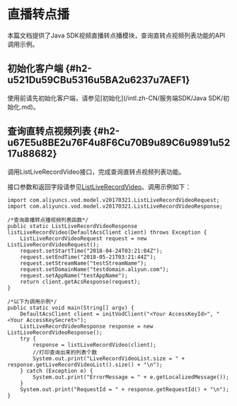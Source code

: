 直播转点播 
==========================

本篇文档提供了Java SDK视频直播转点播模块，查询直转点视频列表功能的API调用示例。

初始化客户端 {#h2-u521Du59CBu5316u5BA2u6237u7AEF1}
--------------------------------------------

使用前请先初始化客户端，请参见[初始化](/intl.zh-CN/服务端SDK/Java SDK/初始化.md)。

查询直转点视频列表 {#h2-u67E5u8BE2u76F4u8F6Cu70B9u89C6u9891u5217u88682}
--------------------------------------------------------------

调用ListLiveRecordVideo接口，完成查询直转点视频列表功能。

接口参数和返回字段请参见[ListLiveRecordVideo](/intl.zh-CN/服务端API/直播转点播/获取直转点视频列表.md)。调用示例如下：

    import com.aliyuncs.vod.model.v20170321.ListLiveRecordVideoRequest;
    import com.aliyuncs.vod.model.v20170321.ListLiveRecordVideoResponse;
    
    /*查询直播转点播视频列表函数*/
    public static ListLiveRecordVideoResponse listLiveRecordVideo(DefaultAcsClient client) throws Exception {
        ListLiveRecordVideoRequest request = new ListLiveRecordVideoRequest();
        request.setStartTime("2018-04-24T03:21:04Z");
        request.setEndTime("2018-05-21T03:21:44Z");
        request.setStreamName("testStreamName");
        request.setDomainName("testdomain.aliyun.com");
        request.setAppName("testAppName");
        return client.getAcsResponse(request);
    }
    
    /*以下为调用示例*/
    public static void main(String[] argv) {
        DefaultAcsClient client = initVodClient("<Your AccessKeyId>", "<Your AccessKeySecret>");
        ListLiveRecordVideoResponse response = new ListLiveRecordVideoResponse();
        try {
            response = listLiveRecordVideo(client);
            //打印查询出来的列表个数
            System.out.print("LiveRecordVideoList.size = " + response.getLiveRecordVideoList().size() + "\n");
        } catch (Exception e) {
            System.out.print("ErrorMessage = " + e.getLocalizedMessage());
        }
        System.out.print("RequestId = " + response.getRequestId() + "\n");
    }


